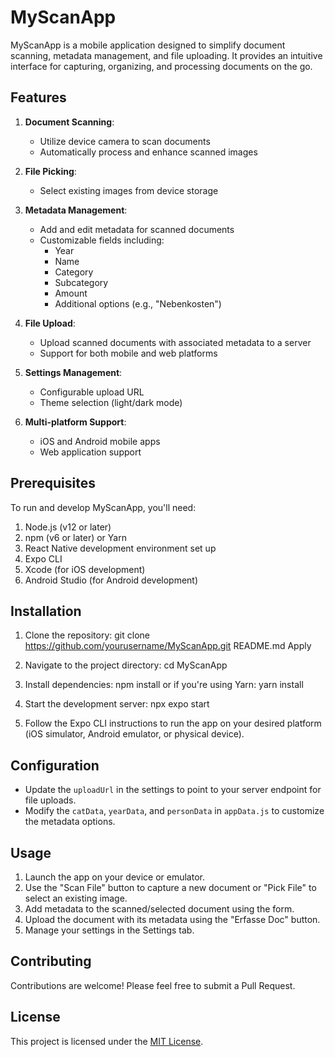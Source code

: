 # MyScanApp

MyScanApp is a mobile application designed to simplify document scanning, metadata management, and file uploading. It provides an intuitive interface for capturing, organizing, and processing documents on the go.

## Features

1. **Document Scanning**: 
   - Utilize device camera to scan documents
   - Automatically process and enhance scanned images

2. **File Picking**:
   - Select existing images from device storage

3. **Metadata Management**:
   - Add and edit metadata for scanned documents
   - Customizable fields including:
     - Year
     - Name
     - Category
     - Subcategory
     - Amount
     - Additional options (e.g., "Nebenkosten")

4. **File Upload**:
   - Upload scanned documents with associated metadata to a server
   - Support for both mobile and web platforms

5. **Settings Management**:
   - Configurable upload URL
   - Theme selection (light/dark mode)

6. **Multi-platform Support**:
   - iOS and Android mobile apps
   - Web application support

## Prerequisites

To run and develop MyScanApp, you'll need:

1. Node.js (v12 or later)
2. npm (v6 or later) or Yarn
3. React Native development environment set up
4. Expo CLI
5. Xcode (for iOS development)
6. Android Studio (for Android development)

## Installation

1. Clone the repository:
   git clone https://github.com/yourusername/MyScanApp.git
README.md
Apply

2. Navigate to the project directory:
   cd MyScanApp

3. Install dependencies:
   npm install
or if you're using Yarn:
   yarn install

4. Start the development server:
   npx expo start

5. Follow the Expo CLI instructions to run the app on your desired platform (iOS simulator, Android emulator, or physical device).

## Configuration

- Update the `uploadUrl` in the settings to point to your server endpoint for file uploads.
- Modify the `catData`, `yearData`, and `personData` in `appData.js` to customize the metadata options.

## Usage

1. Launch the app on your device or emulator.
2. Use the "Scan File" button to capture a new document or "Pick File" to select an existing image.
3. Add metadata to the scanned/selected document using the form.
4. Upload the document with its metadata using the "Erfasse Doc" button.
5. Manage your settings in the Settings tab.

## Contributing

Contributions are welcome! Please feel free to submit a Pull Request.

## License

This project is licensed under the [MIT License](LICENSE).